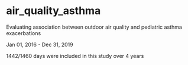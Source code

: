 # air_quality_asthma
Evaluating association between outdoor air quality and pediatric asthma exacerbations 

Jan 01, 2016 - Dec 31, 2019

1442/1460 days were included in this study over 4 years


